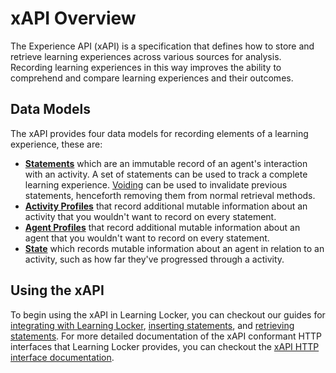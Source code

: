 ---
---

# xAPI Overview
The Experience API (xAPI) is a specification that defines how to store and retrieve learning experiences across various sources for analysis. Recording learning experiences in this way improves the ability to comprehend and compare learning experiences and their outcomes.

## Data Models
The xAPI provides four data models for recording elements of a learning experience, these are:

- [**Statements**](../http-xapi-statements) which are an immutable record of an agent's interaction with an activity. A set of statements can be used to track a complete learning experience. [Voiding](https://vimeo.com/168961267) can be used to invalidate previous statements, henceforth removing them from normal retrieval methods.
- [**Activity Profiles**](../http-xapi-activities) that record additional mutable information about an activity that you wouldn't want to record on every statement.
- [**Agent Profiles**](../http-xapi-agents) that record additional mutable information about an agent that you wouldn't want to record on every statement.
- [**State**](../http-xapi-states) which records mutable information about an agent in relation to an activity, such as how far they've progressed through a activity.

## Using the xAPI
To begin using the xAPI in Learning Locker, you can checkout our guides for [integrating with Learning Locker](../guides-integrating), [inserting statements](../guides-inserting), and [retrieving statements](../guides-retrieving). For more detailed documentation of the xAPI conformant HTTP interfaces that Learning Locker provides, you can checkout the [xAPI HTTP interface documentation](../http-xapi).
